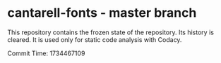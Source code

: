 # cantarell-fonts - master branch

This repository contains the frozen state of the repository.
Its history is cleared. It is used only for static code
analysis with Codacy.

Commit Time: 1734467109